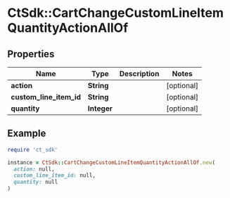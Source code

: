 # CtSdk::CartChangeCustomLineItemQuantityActionAllOf

## Properties

| Name | Type | Description | Notes |
| ---- | ---- | ----------- | ----- |
| **action** | **String** |  | [optional] |
| **custom_line_item_id** | **String** |  | [optional] |
| **quantity** | **Integer** |  | [optional] |

## Example

```ruby
require 'ct_sdk'

instance = CtSdk::CartChangeCustomLineItemQuantityActionAllOf.new(
  action: null,
  custom_line_item_id: null,
  quantity: null
)
```

